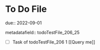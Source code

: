 # To Do File

due:: 2022-09-01

metadatafield:: todoTestFile_206_25

- [ ] Task of todoTestFile_206 1 [[Query me]]
